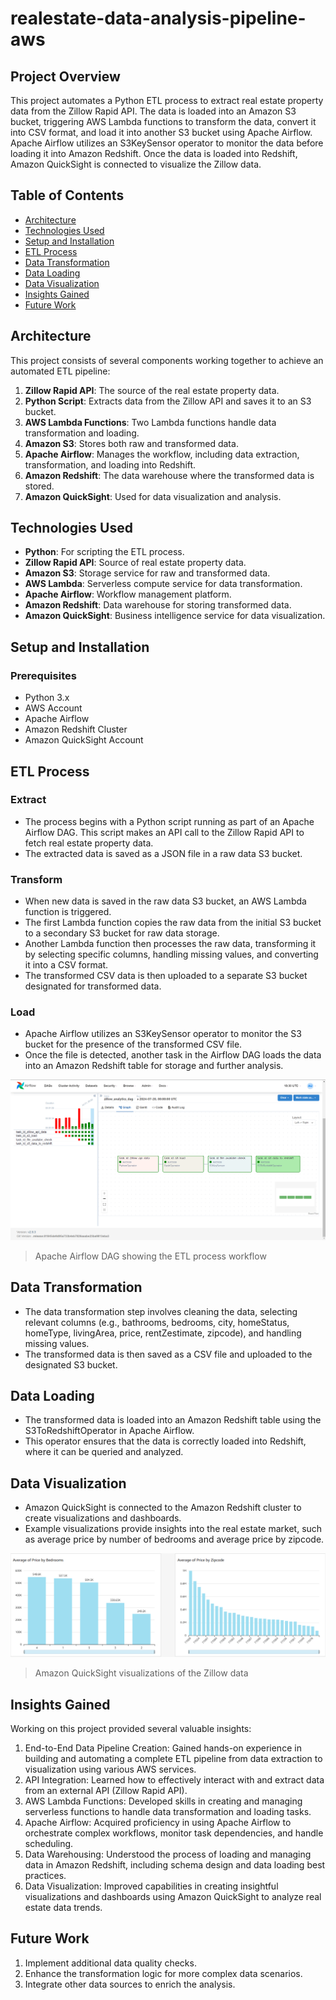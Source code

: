 # realestate-data-analysis-pipeline-aws

## Project Overview

This project automates a Python ETL process to extract real estate property data from the Zillow Rapid API. The data is loaded into an Amazon S3 bucket, triggering AWS Lambda functions to transform the data, convert it into CSV format, and load it into another S3 bucket using Apache Airflow. Apache Airflow utilizes an S3KeySensor operator to monitor the data before loading it into Amazon Redshift. Once the data is loaded into Redshift, Amazon QuickSight is connected to visualize the Zillow data.

## Table of Contents

- [Architecture](#architecture)
- [Technologies Used](#technologies-used)
- [Setup and Installation](#setup-and-installation)
- [ETL Process](#etl-process)
- [Data Transformation](#data-transformation)
- [Data Loading](#data-loading)
- [Data Visualization](#data-visualization)
- [Insights Gained](#insights-gained)
- [Future Work](#future-work)

## Architecture

This project consists of several components working together to achieve an automated ETL pipeline:

1. **Zillow Rapid API**: The source of the real estate property data.
2. **Python Script**: Extracts data from the Zillow API and saves it to an S3 bucket.
3. **AWS Lambda Functions**: Two Lambda functions handle data transformation and loading.
4. **Amazon S3**: Stores both raw and transformed data.
5. **Apache Airflow**: Manages the workflow, including data extraction, transformation, and loading into Redshift.
6. **Amazon Redshift**: The data warehouse where the transformed data is stored.
7. **Amazon QuickSight**: Used for data visualization and analysis.

## Technologies Used

- **Python**: For scripting the ETL process.
- **Zillow Rapid API**: Source of real estate property data.
- **Amazon S3**: Storage service for raw and transformed data.
- **AWS Lambda**: Serverless compute service for data transformation.
- **Apache Airflow**: Workflow management platform.
- **Amazon Redshift**: Data warehouse for storing transformed data.
- **Amazon QuickSight**: Business intelligence service for data visualization.

## Setup and Installation

### Prerequisites

- Python 3.x
- AWS Account
- Apache Airflow
- Amazon Redshift Cluster
- Amazon QuickSight Account

## ETL Process
### Extract
* The process begins with a Python script running as part of an Apache Airflow DAG. This script makes an API call to the Zillow Rapid API to fetch real estate property data.
* The extracted data is saved as a JSON file in a raw data S3 bucket.
### Transform
* When new data is saved in the raw data S3 bucket, an AWS Lambda function is triggered.
* The first Lambda function copies the raw data from the initial S3 bucket to a secondary S3 bucket for raw data storage.
* Another Lambda function then processes the raw data, transforming it by selecting specific columns, handling missing values, and converting it into a CSV format.
* The transformed CSV data is then uploaded to a separate S3 bucket designated for transformed data.
### Load
* Apache Airflow utilizes an S3KeySensor operator to monitor the S3 bucket for the presence of the transformed CSV file.
* Once the file is detected, another task in the Airflow DAG loads the data into an Amazon Redshift table for storage and further analysis.

![onlyTitle](airflow.png)
> Apache Airflow DAG showing the ETL process workflow

## Data Transformation
* The data transformation step involves cleaning the data, selecting relevant columns (e.g., bathrooms, bedrooms, city, homeStatus, homeType, livingArea, price, rentZestimate, zipcode), and handling missing values.
* The transformed data is then saved as a CSV file and uploaded to the designated S3 bucket.
## Data Loading
* The transformed data is loaded into an Amazon Redshift table using the S3ToRedshiftOperator in Apache Airflow.
* This operator ensures that the data is correctly loaded into Redshift, where it can be queried and analyzed.
## Data Visualization
* Amazon QuickSight is connected to the Amazon Redshift cluster to create visualizations and dashboards.
* Example visualizations provide insights into the real estate market, such as average price by number of bedrooms and average price by zipcode.

![onlyTitle](quicksight_analysis.png)
> Amazon QuickSight visualizations of the Zillow data

## Insights Gained
Working on this project provided several valuable insights:

1. End-to-End Data Pipeline Creation: Gained hands-on experience in building and automating a complete ETL pipeline from data extraction to visualization using various AWS services.
2. API Integration: Learned how to effectively interact with and extract data from an external API (Zillow Rapid API).
3. AWS Lambda Functions: Developed skills in creating and managing serverless functions to handle data transformation and loading tasks.
4. Apache Airflow: Acquired proficiency in using Apache Airflow to orchestrate complex workflows, monitor task dependencies, and handle scheduling.
5. Data Warehousing: Understood the process of loading and managing data in Amazon Redshift, including schema design and data loading best practices.
6. Data Visualization: Improved capabilities in creating insightful visualizations and dashboards using Amazon QuickSight to analyze real estate data trends.

## Future Work
1. Implement additional data quality checks.
2. Enhance the transformation logic for more complex data scenarios.
3. Integrate other data sources to enrich the analysis.
